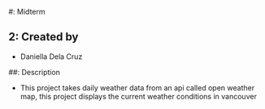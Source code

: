 #: Midterm

## 2: Created by
- Daniella Dela Cruz

##: Description
- This project takes daily weather data from an api called open weather map, this project displays the current weather conditions in vancouver
